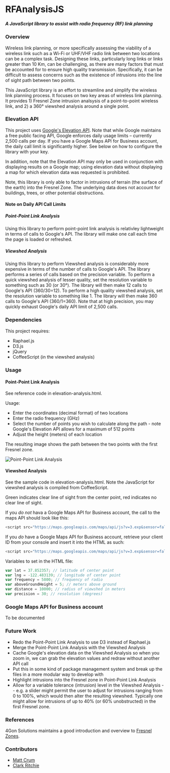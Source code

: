 RFAnalysisJS
=====================

##### A JavaScript library to assist with radio frequency (RF) link planning

### Overview

Wireless link planning, or more specifically assessing the viability of a wireless link such as a Wi-Fi or UHF/VHF radio link between two locations can be a complex task.  Designing these links, particularly long links or links greater than 10 Km, can be challenging, as there are many factors that must be accounted for to ensure high quality transmission.  Specifically, it can be difficult to assess concerns such as the existence of intrusions into the line of sight path between two points.

This JavaScript library is an effort to streamline and simplify the wireless link planning process.  It focuses on two key areas of wireless link planning.  It provides 1) Fresnel Zone intrusion analsysis of a point-to-point wireless link, and 2) a 360° viewshed analysis around a single point.

### Elevation API
This project uses [Google's Elevation API](https://developers.google.com/maps/documentation/elevation/).  Note that while Google maintains a free public facing API, Google enforces daily usage limits – currently 2,500 calls per day.  If you have a Google Maps API for Business account, the daily call limit is significantly higher.  See below on how to configure the library with your key.

In addition, note that the Elevation API may only be used in conjunction with displaying results on a Google map; using elevation data without displaying a map for which elevation data was requested is prohibited.

Note, this library is only able to factor in intrusions of terrain (the surface of the earth) into the Fresnel Zone.  The underlying data does not account for buildings, trees, or other potential obstructions.

#### Note on Daily API Call Limits

##### Point-Point Link Analysis

Using this library to perform point-point link analysis is relativley lightweight in terms of calls to Google's API.  The library will make one call each time the page is loaded or refreshed.

##### Viewshed Analysis

Using this library to perform Viewshed analysis is considerably more expensive in terms of the number of calls to Google's API.  The library performs a series of calls based on the precision variable.  To perform a quick viewshed analysis of lesser quality, set the resolution variable to something such as 30 (or 30°).  The library will then make 12 calls to Google's API (360/30=12).  To perform a high quality viewshed analysis, set the resolution variable to something like 1.  The library will then make 360 calls to Google's API (360/1=360).  Note that at high precision, you may quickly exhaust Google's daily API limit of 2,500 calls.  

### Dependencies

This project requires:

 * Raphael.js
 * D3.js
 * jQuery
 * CoffeeScript (in the viewshed analysis)

### Usage

#### Point-Point Link Analysis

See reference code in elevation-analysis.html.

Usage:

* Enter the coordinates (decimal format) of two locations
* Enter the radio frequency (GHz)
* Select the number of points you wish to calculate along the path - note Google's Elevation API allows for a maximum of 512 points
* Adjust the height (meters) of each location

The resulting image shows the path between the two points with the first Fresnel zone.

![Point-Point Link Analysis](https://dl.dropboxusercontent.com/u/100305526/permanent/rf-analysis/p2p.png "Point-Point Link Analysis")

#### Viewshed Analysis

See the sample code in elevation-analysis.html.  Note the JavaScript for viewshed analysis is compiled from CoffeeScript.

Green indicates clear line of sight from the center point, red indicates no clear line of sight.

If you *do not* hava a Google Maps API for Business account, the call to the maps API should look like this:
```javascript
<script src="https://maps.googleapis.com/maps/api/js?v=3.exp&sensor=false&libraries=geometry"></script>
```

If you *do* have a Google Maps API for Business account, retrieve your client ID from your console and insert it into the HTML as such:
```javascript
<script src="https://maps.googleapis.com/maps/api/js?v=3.exp&sensor=false&libraries=geometry&client=CLIENT-ID"></script>
```

Variables to set in the HTML file:

```javascript
var lat = 37.852357; // latitude of center point
var lng = -122.483139; // longitude of center point
var frequency = 5800; // frequency of radio
var aboveGroundHeight = 5; // meters above ground
var distance = 10000; // radius of viewshed in meters    
var precision = 30; // resolution (degrees)
```

###  Google Maps API for Business account

To be documented

### Future Work
* Redo the Point-Point Link Analysis to use D3 instead of Raphael.js
* Merge the Point-Point Link Analysis with the Viewshed Analysis
* Cache Google's elevation data on the Viewshed Analysis so when you zoom in, we can grab the elevation values and redraw without another API call
* Put this in some kind of package management system and break up the files in a more modular way to develop with
* Highlight intrusions into the Fresnel zone in Point-Point Link Analysis
* Allow for a variable tolerance (intrusion) level in the Viewshed Analysis -- e.g. a slider might permit the user to adjust for intrusions ranging from 0 to 100%, which would then alter the resulting viewshed.  Typically one might allow for intrusions of up to 40% (or 60% unobstructed) in the first Fresnel zone.


### References

4Gon Solutions maintains a good introduction and overview to [Fresnel Zones](http://www.4gon.co.uk/solutions/technical_fresnel_zones.php).

### Contributors

* [Matt Crum](https://github.com/mattcrum)
* [Clark Ritchie](https://github.com/clarkritchie)